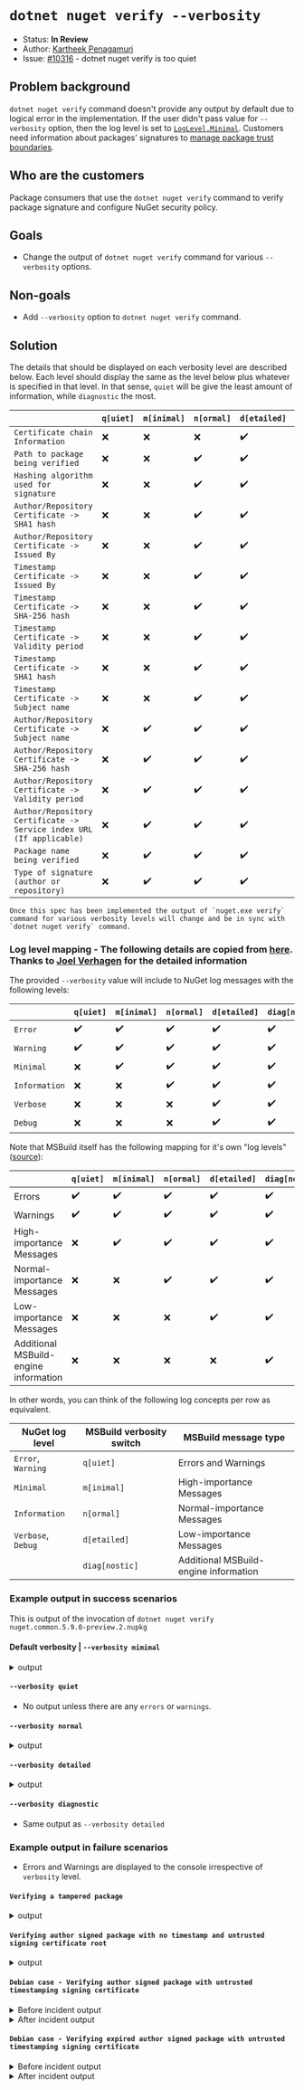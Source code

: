 # `dotnet nuget verify --verbosity`

* Status: **In Review**
* Author: [Kartheek Penagamuri](https://github.com/kartheekp-ms)
* Issue: [#10316](https://github.com/NuGet/Home/issues/10316) - dotnet nuget verify is too quiet

## Problem background

`dotnet nuget verify` command doesn't provide any output by default due to logical error in the implementation. If the user didn't pass value for `--verbosity` option, then the log level is set to [`LogLevel.Minimal`](https://github.com/NuGet/NuGet.Client/blob/dev/src/NuGet.Core/NuGet.CommandLine.XPlat/Commands/Signing/VerifyCommand.cs#L58). Customers need information about packages’ signatures to [manage package trust boundaries](https://docs.microsoft.com/en-us/nuget/consume-packages/installing-signed-packages).

## Who are the customers

Package consumers that use the `dotnet nuget verify` command to verify package signature and configure NuGet security policy.

## Goals

* Change the output of `dotnet nuget verify` command for various `--verbosity` options.

## Non-goals

* Add `--verbosity` option to `dotnet nuget verify` command.

## Solution

The details that should be displayed on each verbosity level are described below. Each level should display the same as the level below plus whatever is specified in that level. In that sense, `quiet` will be give the least amount of information, while `diagnostic` the most.

​                                  | `q[uiet]` | `m[inimal]` | `n[ormal]` | `d[etailed]` | `diag[nostic]`
----------------------------------| --------- | ----------- | ---------- | -----------| --------------
`Certificate chain Information`   | ❌       | ❌          | ❌         | ✔️         | ✔️
`Path to package being verified`  | ❌       | ❌          | ✔️         | ✔️         | ✔️
`Hashing algorithm used for signature`        | ❌       | ❌          | ✔️         | ✔️         | ✔️
`Author/Repository Certificate -> SHA1 hash`| ❌       | ❌          | ✔️         | ✔️         | ✔️
`Author/Repository Certificate -> Issued By`| ❌       | ❌          | ✔️         | ✔️         | ✔️
`Timestamp Certificate -> Issued By`| ❌       | ❌          | ✔️         | ✔️         | ✔️
`Timestamp Certificate -> SHA-256 hash`| ❌       | ❌          | ✔️         | ✔️         | ✔️
`Timestamp Certificate -> Validity period`| ❌       | ❌          | ✔️         | ✔️         | ✔️
`Timestamp Certificate -> SHA1 hash`| ❌       | ❌          | ✔️         | ✔️         | ✔️
`Timestamp Certificate -> Subject name`| ❌       | ❌          | ✔️         | ✔️         | ✔️
`Author/Repository Certificate -> Subject name`| ❌       | ✔️          | ✔️         | ✔️         | ✔️
`Author/Repository Certificate -> SHA-256 hash`| ❌       | ✔️          | ✔️         | ✔️         | ✔️
`Author/Repository Certificate -> Validity period`| ❌       | ✔️          | ✔️         | ✔️         | ✔️
`Author/Repository Certificate -> Service index URL (If applicable)`| ❌       | ✔️          | ✔️         | ✔️         | ✔️
`Package name being verified`                    | ❌       | ✔️          | ✔️         | ✔️         | ✔️
`Type of signature (author or repository)`| ❌       | ✔️          | ✔️         | ✔️         | ✔️

```
Once this spec has been implemented the output of `nuget.exe verify` command for various verbosity levels will change and be in sync with `dotnet nuget verify` command.
```

### Log level mapping - The following details are copied from [here](https://github.com/NuGet/Home/blob/dev/designs/Package-List-Verbosity.md#log-level-mapping). Thanks to [Joel Verhagen](https://github.com/joelverhagen) for the detailed information

The provided `--verbosity` value will include to NuGet log messages with the following levels:

​             | `q[uiet]` | `m[inimal]` | `n[ormal]` | `d[etailed]` | `diag[nostic]`
------------- | --------- | ----------- | ---------- | ----------- | --------------
`Error`       | ✔️        | ✔️         | ✔️         | ✔️         | ✔️
`Warning`     | ✔️        | ✔️         | ✔️         | ✔️         | ✔️
`Minimal`     | ❌        | ✔️         | ✔️         | ✔️         | ✔️
`Information` | ❌        | ❌         | ✔️         | ✔️         | ✔️
`Verbose`     | ❌        | ❌         | ❌         | ✔️         | ✔️
`Debug`       | ❌        | ❌         | ❌         | ✔️         | ✔️

Note that MSBuild itself has the following mapping for it's own "log levels"
([source](https://docs.microsoft.com/en-us/visualstudio/msbuild/obtaining-build-logs-with-msbuild?view=vs-2019#verbosity-settings)):

​                                     | `q[uiet]` | `m[inimal]` | `n[ormal]` | `d[etailed]` | `diag[nostic]`
------------------------------------- | --------- | ----------- | ---------- | ----------- | --------------
Errors                                | ✔️        | ✔️         | ✔️         | ✔️         | ✔️
Warnings                              | ✔️        | ✔️         | ✔️         | ✔️         | ✔️
High-importance Messages              | ❌        | ✔️         | ✔️         | ✔️         | ✔️
Normal-importance Messages            | ❌        | ❌         | ✔️         | ✔️         | ✔️
Low-importance Messages               | ❌        | ❌         | ❌         | ✔️         | ✔️
Additional MSBuild-engine information | ❌        | ❌         | ❌         | ❌         | ✔️

In other words, you can think of the following log concepts per row as equivalent.

NuGet log level    | MSBuild verbosity switch | MSBuild message type
------------------ | ------------------------ | --------------------
`Error`, `Warning` | `q[uiet]`                | Errors and Warnings
`Minimal`          | `m[inimal]`              | High-importance Messages
`Information`      | `n[ormal]`               | Normal-importance Messages
`Verbose`, `Debug` | `d[etailed]`             | Low-importance Messages
​                   | `diag[nostic]`           | Additional MSBuild-engine information

### Example output in success scenarios

This is output of the invocation of `dotnet nuget verify nuget.common.5.9.0-preview.2.nupkg`

#### Default verbosity | `--verbosity mimimal`

<details>
<summary>output</summary>

```
Verifying NuGet.Common.5.9.0-preview.2

Signature type: Author
  Subject name: CN=Microsoft Corporation, O=Microsoft Corporation, L=Redmond, S=Washington, C=US
  SHA256 hash: 3F9001EA83C560D712C24CF213C3D312CB3BFF51EE89435D3430BD06B5D0EECE
  Valid from: 2/25/2018 4:00:00 PM to 1/27/2021 4:00:00 AM

Signature type: Repository
Service index: https://api.nuget.org/v3/index.json
Owners: Microsoft, nuget
  Subject name: CN=NuGet.org Repository by Microsoft, O=NuGet.org Repository by Microsoft, L=Redmond, S=Washington, C=US
  SHA256 hash: 0E5F38F57DC1BCC806D8494F4F90FBCEDD988B46760709CBEEC6F4219AA6157D
  Valid from: 4/9/2018 5:00:00 PM to 4/14/2021 5:00:00 AM

Successfully verified package 'NuGet.Common.5.9.0-preview.2'.
```

</details>

#### `--verbosity quiet`

* No output unless there are any `errors` or `warnings`.

#### `--verbosity normal`

<details>
<summary>output</summary>

```
Verifying NuGet.Common.5.9.0-preview.2
<PATH>\nuget.common.5.9.0-preview.2.nupkg
Signature Hash Algorithm: SHA256

Signature type: Author
Verifying the author primary signature with certificate: 
  Subject name: CN=Microsoft Corporation, O=Microsoft Corporation, L=Redmond, S=Washington, C=US
  SHA1 hash: F404000FB11E61F446529981C7059A76C061631E
  SHA256 hash: 3F9001EA83C560D712C24CF213C3D312CB3BFF51EE89435D3430BD06B5D0EECE
  Issued by: CN=DigiCert SHA2 Assured ID Code Signing CA, OU=www.digicert.com, O=DigiCert Inc, C=US
  Valid from: 2/25/2018 4:00:00 PM to 1/27/2021 4:00:00 AM
Timestamp: 11/17/2020 7:23:10 AM
Verifying author primary signature's timestamp with timestamping service certificate: 
  Subject name: CN=Symantec SHA256 TimeStamping Signer - G3, OU=Symantec Trust Network, O=Symantec Corporation, C=US
  SHA1 hash: A9A4121063D71D48E8529A4681DE803E3E7954B0
  SHA256 hash: C474CE76007D02394E0DA5E4DE7C14C680F9E282013CFEF653EF5DB71FDF61F8
  Issued by: CN=Symantec SHA256 TimeStamping CA, OU=Symantec Trust Network, O=Symantec Corporation, C=US
  Valid from: 12/22/2017 4:00:00 PM to 3/22/2029 4:59:59 PM

Signature type: Repository
Service index: https://api.nuget.org/v3/index.json
Owners: Microsoft, nuget
Verifying the repository countersignature with certificate: 
  Subject name: CN=NuGet.org Repository by Microsoft, O=NuGet.org Repository by Microsoft, L=Redmond, S=Washington, C=US
  SHA1 hash: 8FB6D7FCF7AD49EB774446EFE778B33365BB7BFB
  SHA256 hash: 0E5F38F57DC1BCC806D8494F4F90FBCEDD988B46760709CBEEC6F4219AA6157D
  Issued by: CN=DigiCert SHA2 Assured ID Code Signing CA, OU=www.digicert.com, O=DigiCert Inc, C=US
  Valid from: 4/9/2018 5:00:00 PM to 4/14/2021 5:00:00 AM
Timestamp: 12/9/2020 2:32:12 PM
Verifying repository countersignature's timestamp with timestamping service certificate: 
  Subject name: CN=Symantec SHA256 TimeStamping Signer - G3, OU=Symantec Trust Network, O=Symantec Corporation, C=US
  SHA1 hash: A9A4121063D71D48E8529A4681DE803E3E7954B0
  SHA256 hash: C474CE76007D02394E0DA5E4DE7C14C680F9E282013CFEF653EF5DB71FDF61F8
  Issued by: CN=Symantec SHA256 TimeStamping CA, OU=Symantec Trust Network, O=Symantec Corporation, C=US
  Valid from: 12/22/2017 4:00:00 PM to 3/22/2029 4:59:59 PM

Successfully verified package 'NuGet.Common.5.9.0-preview.2'.
```

</details>

#### `--verbosity detailed`

<details>
<summary>output</summary>

```
Verifying NuGet.Common.5.9.0-preview.2
<PATH>\nuget.common.5.9.0-preview.2.nupkg
Signature Hash Algorithm: SHA256

Signature type: Author
Verifying the author primary signature with certificate: 
  Subject name: CN=Microsoft Corporation, O=Microsoft Corporation, L=Redmond, S=Washington, C=US
  SHA1 hash: F404000FB11E61F446529981C7059A76C061631E
  SHA256 hash: 3F9001EA83C560D712C24CF213C3D312CB3BFF51EE89435D3430BD06B5D0EECE
  Issued by: CN=DigiCert SHA2 Assured ID Code Signing CA, OU=www.digicert.com, O=DigiCert Inc, C=US
  Valid from: 2/25/2018 4:00:00 PM to 1/27/2021 4:00:00 AM
trace:       Subject name: CN=DigiCert SHA2 Assured ID Code Signing CA, OU=www.digicert.com, O=DigiCert Inc, C=US
trace:       SHA1 hash: 92C1588E85AF2201CE7915E8538B492F605B80C6
trace:       SHA256 hash: 51044706BD237B91B89B781337E6D62656C69F0FCFFBE8E43741367948127862
trace:       Issued by: CN=DigiCert Assured ID Root CA, OU=www.digicert.com, O=DigiCert Inc, C=US
trace:       Valid from: 10/22/2013 5:00:00 AM to 10/22/2028 5:00:00 AM 
trace:             Subject name: CN=DigiCert Assured ID Root CA, OU=www.digicert.com, O=DigiCert Inc, C=US
trace:             SHA1 hash: 0563B8630D62D75ABBC8AB1E4BDFB5A899B24D43
trace:             SHA256 hash: 3E9099B5015E8F486C00BCEA9D111EE721FABA355A89BCF1DF69561E3DC6325C
trace:             Issued by: CN=DigiCert Assured ID Root CA, OU=www.digicert.com, O=DigiCert Inc, C=US
trace:             Valid from: 11/9/2006 4:00:00 PM to 11/9/2031 4:00:00 PM
Timestamp: 11/17/2020 7:23:10 AM
Verifying author primary signature's timestamp with timestamping service certificate: 
  Subject name: CN=Symantec SHA256 TimeStamping Signer - G3, OU=Symantec Trust Network, O=Symantec Corporation, C=US
  SHA1 hash: A9A4121063D71D48E8529A4681DE803E3E7954B0
  SHA256 hash: C474CE76007D02394E0DA5E4DE7C14C680F9E282013CFEF653EF5DB71FDF61F8
  Issued by: CN=Symantec SHA256 TimeStamping CA, OU=Symantec Trust Network, O=Symantec Corporation, C=US
  Valid from: 12/22/2017 4:00:00 PM to 3/22/2029 4:59:59 PM
trace:       Subject name: CN=Symantec SHA256 TimeStamping CA, OU=Symantec Trust Network, O=Symantec Corporation, C=US
trace:       SHA1 hash: 6FC9EDB5E00AB64151C1CDFCAC74AD2C7B7E3BE4
trace:       SHA256 hash: F3516DDCC8AFC808788BD8B0E840BDA2B5E23C6244252CA3000BB6C87170402A
trace:       Issued by: CN=VeriSign Universal Root Certification Authority, OU="(c) 2008 VeriSign, Inc. - For authorized use only", OU=VeriSign Trust Network, O="VeriSign, Inc.", C=US
trace:       Valid from: 1/11/2016 4:00:00 PM to 1/11/2031 3:59:59 PM
trace:             Subject name: CN=VeriSign Universal Root Certification Authority, OU="(c) 2008 VeriSign, Inc. - For authorized use only", OU=VeriSign Trust Network, O="VeriSign, Inc.", C=US
trace:             SHA1 hash: 3679CA35668772304D30A5FB873B0FA77BB70D54
trace:             SHA256 hash: 2399561127A57125DE8CEFEA610DDF2FA078B5C8067F4E828290BFB860E84B3C
trace:             Issued by: CN=VeriSign Universal Root Certification Authority, OU="(c) 2008 VeriSign, Inc. - For authorized use only", OU=VeriSign Trust Network, O="VeriSign, Inc.", C=US
trace:             Valid from: 4/1/2008 5:00:00 PM to 12/1/2037 3:59:59 PM

Signature type: Repository
Service index: https://api.nuget.org/v3/index.json
Owners: Microsoft, nuget
Verifying the repository countersignature with certificate: 
  Subject name: CN=NuGet.org Repository by Microsoft, O=NuGet.org Repository by Microsoft, L=Redmond, S=Washington, C=US
  SHA1 hash: 8FB6D7FCF7AD49EB774446EFE778B33365BB7BFB
  SHA256 hash: 0E5F38F57DC1BCC806D8494F4F90FBCEDD988B46760709CBEEC6F4219AA6157D
  Issued by: CN=DigiCert SHA2 Assured ID Code Signing CA, OU=www.digicert.com, O=DigiCert Inc, C=US
  Valid from: 4/9/2018 5:00:00 PM to 4/14/2021 5:00:00 AM
trace:       Subject name: CN=DigiCert SHA2 Assured ID Code Signing CA, OU=www.digicert.com, O=DigiCert Inc, C=US
trace:       SHA1 hash: 92C1588E85AF2201CE7915E8538B492F605B80C6
trace:       SHA256 hash: 51044706BD237B91B89B781337E6D62656C69F0FCFFBE8E43741367948127862
trace:       Issued by: CN=DigiCert Assured ID Root CA, OU=www.digicert.com, O=DigiCert Inc, C=US
trace:       Valid from: 10/22/2013 5:00:00 AM to 10/22/2028 5:00:00 AM
trace:             Subject name: CN=DigiCert Assured ID Root CA, OU=www.digicert.com, O=DigiCert Inc, C=US
trace:             SHA1 hash: 0563B8630D62D75ABBC8AB1E4BDFB5A899B24D43
trace:             SHA256 hash: 3E9099B5015E8F486C00BCEA9D111EE721FABA355A89BCF1DF69561E3DC6325C
trace:             Issued by: CN=DigiCert Assured ID Root CA, OU=www.digicert.com, O=DigiCert Inc, C=US
trace:             Valid from: 11/9/2006 4:00:00 PM to 11/9/2031 4:00:00 PM 
Timestamp: 12/9/2020 2:32:12 PM
Verifying repository countersignature's timestamp with timestamping service certificate: 
  Subject name: CN=Symantec SHA256 TimeStamping Signer - G3, OU=Symantec Trust Network, O=Symantec Corporation, C=US
  SHA1 hash: A9A4121063D71D48E8529A4681DE803E3E7954B0
  SHA256 hash: C474CE76007D02394E0DA5E4DE7C14C680F9E282013CFEF653EF5DB71FDF61F8
  Issued by: CN=Symantec SHA256 TimeStamping CA, OU=Symantec Trust Network, O=Symantec Corporation, C=US
  Valid from: 12/22/2017 4:00:00 PM to 3/22/2029 4:59:59 PM
trace:       Subject name: CN=Symantec SHA256 TimeStamping CA, OU=Symantec Trust Network, O=Symantec Corporation, C=US
trace:       SHA1 hash: 6FC9EDB5E00AB64151C1CDFCAC74AD2C7B7E3BE4
trace:       SHA256 hash: F3516DDCC8AFC808788BD8B0E840BDA2B5E23C6244252CA3000BB6C87170402A
trace:       Issued by: CN=VeriSign Universal Root Certification Authority, OU="(c) 2008 VeriSign, Inc. - For authorized use only", OU=VeriSign Trust Network, O="VeriSign, Inc.", C=US
trace:       Valid from: 1/11/2016 4:00:00 PM to 1/11/2031 3:59:59
trace:             Subject name: CN=VeriSign Universal Root Certification Authority, OU="(c) 2008 VeriSign, Inc. - For authorized use only", OU=VeriSign Trust Network, O="VeriSign, Inc.", C=US
trace:             SHA1 hash: 3679CA35668772304D30A5FB873B0FA77BB70D54
trace:             SHA256 hash: 2399561127A57125DE8CEFEA610DDF2FA078B5C8067F4E828290BFB860E84B3C
trace:             Issued by: CN=VeriSign Universal Root Certification Authority, OU="(c) 2008 VeriSign, Inc. - For authorized use only", OU=VeriSign Trust Network, O="VeriSign, Inc.", C=US
trace:             Valid from: 4/1/2008 5:00:00 PM to 12/1/2037 3:59:59 PM

Successfully verified package 'NuGet.Common.5.9.0-preview.2'.
```

</details>

#### `--verbosity diagnostic`

* Same output as `--verbosity detailed`

### Example output in failure scenarios

* Errors and Warnings are displayed to the console irrespective of `verbosity` level.

#### `Verifying a tampered package`

<details>
<summary>output</summary>

```
dotnet nuget verify tampered.12.0.1.nupkg -v -detailed
error: NU3008: The package integrity check failed. The package has been tampered with since being signed.
error: Package signature validation failed.
```

</details>

#### `Verifying author signed package with no timestamp and untrusted signing certificate root`

<details>
<summary>output</summary>

```
dotnet nuget verify "package.nupkg" -v n
Verifying packageA.1.0.0
C:\Users\kapenaga\Downloads\package.nupkg
Signature Hash Algorithm: SHA256

Signature type: Author
Verifying the author primary signature with signing certificate:
  Subject name: CN=test
  SHA1 hash: B0A2B3B1695AB8361B1D2B14A9F5D64136E26380
  SHA256 hash: 89A2B6EB529E0AEBF0D11C8A18A846C7B8D1290791B6BF494BAFEC299F2EAAB2
  Issued by: CN=test
  Valid from: 1/29/2021 12:28:11 PM to 1/29/2021 1:28:11 PM

error: NU3018: The author primary signature's signing certificate is not trusted by the trust provider.
error: NU3037: The author primary signature validity period has expired.
warn : NU3027: The signature should be timestamped to enable long-term signature validity after the signing certificate has expired.
error: Package signature validation failed.

Finished with 2 errors and 1 warnings.
```

</details>

#### `Debian case - Verifying author signed package with untrusted timestamping signing certificate`

<details>
<summary>Before incident output</summary>

```
dotnet nuget verify "package.nupkg" -v n
Verifying packageA.1.0.0
C:\Users\kapenaga\Downloads\package.nupkg
Signature Hash Algorithm: SHA256
Timestamp: 2/3/2021 3:36:12 PM
Verifying author primary signature's timestamp with timestamping service certificate:
  Subject name: CN=NuGet Test Root Certificate Authority (40998d55-3d73-4a3b-a689-55e30c1fac3c), O=NuGet, L=Redmond, S=WA, C=US
  SHA1 hash: 6B2378A3DC9CA185252BB66F24F262D129165B5B
  SHA256 hash: 61B18DE3D814FA7960C6ED62DB20BEA6D0F8D65F678464D7D7C9227E7D5DEFBD
  Issued by: CN=NuGet Test Root Certificate Authority (40998d55-3d73-4a3b-a689-55e30c1fac3c), O=NuGet, L=Redmond, S=WA, C=US
  Valid from: 2/3/2021 3:36:11 PM to 12/31/2099 4:00:00 PM
error: NU3028: The author primary signature's timestamp found a chain building issue: UntrustedRoot: A certificate chain processed, but terminated in a root certificate which is not trusted by the trust provider.
Finished with 1 errors and 0 warnings.
error: Package signature validation failed.
```

</details>

<details>
<summary>After incident output</summary>

```
dotnet nuget verify "package.nupkg" -v n
Verifying packageA.1.0.0
C:\Users\kapenaga\Downloads\package.nupkg
Signature Hash Algorithm: SHA256

Signature type: Author
Verifying the author primary signature with signing certificate:
  Subject name: CN=test
  SHA1 hash: B0A2B3B1695AB8361B1D2B14A9F5D64136E26380
  SHA256 hash: 89A2B6EB529E0AEBF0D11C8A18A846C7B8D1290791B6BF494BAFEC299F2EAAB2
  Issued by: CN=test
  Valid from: 1/29/2021 12:28:11 PM to 02/29/2021 1:28:11 PM
Timestamp: 2/3/2021 3:36:12 PM
Verifying author primary signature's timestamp with timestamping service certificate:
  Subject name: CN=NuGet Test Root Certificate Authority (40998d55-3d73-4a3b-a689-55e30c1fac3c), O=NuGet, L=Redmond, S=WA, C=US
  SHA1 hash: 6B2378A3DC9CA185252BB66F24F262D129165B5B
  SHA256 hash: 61B18DE3D814FA7960C6ED62DB20BEA6D0F8D65F678464D7D7C9227E7D5DEFBD
  Issued by: CN=NuGet Test Root Certificate Authority (40998d55-3d73-4a3b-a689-55e30c1fac3c), O=NuGet, L=Redmond, S=WA, C=US
  Valid from: 2/3/2021 3:36:11 PM to 12/31/2099 4:00:00 PM

error: NU3028: The author primary signature's timestamp signature's certificate is not trusted by the trust provider.
error: Package signature validation failed.

Finished with 1 errors and 0 warnings.
```

</details>

#### `Debian case - Verifying expired author signed package with untrusted timestamping signing certificate`

<details>
<summary>Before incident output</summary>

```
dotnet nuget verify "AuthorExpired.1.0.0.nupkg" -v n
Verifying AuthorExpired.1.0.0
C:\Users\kapenaga\Downloads\signed-packages\AuthorExpired.1.0.0.nupkg
Signature Hash Algorithm: SHA256
Timestamp: 2/3/2021 3:36:12 PM
Verifying author primary signature's timestamp with timestamping service certificate:
  Subject name: CN=NuGet Test Root Certificate Authority (40998d55-3d73-4a3b-a689-55e30c1fac3c), O=NuGet, L=Redmond, S=WA, C=US
  SHA1 hash: 6B2378A3DC9CA185252BB66F24F262D129165B5B
  SHA256 hash: 61B18DE3D814FA7960C6ED62DB20BEA6D0F8D65F678464D7D7C9227E7D5DEFBD
  Issued by: CN=NuGet Test Root Certificate Authority (40998d55-3d73-4a3b-a689-55e30c1fac3c), O=NuGet, L=Redmond, S=WA, C=US
  Valid from: 2/3/2021 3:36:11 PM to 12/31/2099 4:00:00 PM
error: NU3028: The author primary signature's timestamp found a chain building issue: UntrustedRoot: A certificate chain processed, but terminated in a root certificate which is not trusted by the trust provider.
Finished with 1 errors and 0 warnings.
error:
error: Package signature validation failed.
```

[Damon Tivel](https://github.com/dtivel) created an issue <https://github.com/NuGet/Home/issues/10535>

</details>

<details>
<summary>After incident output</summary>

```
dotnet nuget verify "AuthorExpired.1.0.0.nupkg" -v n
Verifying packageA.1.0.0
C:\Users\kapenaga\Downloads\package.nupkg
Signature Hash Algorithm: SHA256

Signature type: Author
Verifying the author primary signature with signing certificate:
  Subject name: CN=test
  SHA1 hash: B0A2B3B1695AB8361B1D2B14A9F5D64136E26380
  SHA256 hash: 89A2B6EB529E0AEBF0D11C8A18A846C7B8D1290791B6BF494BAFEC299F2EAAB2
  Issued by: CN=test
  Valid from: 1/29/2021 12:28:11 PM to 02/29/2021 1:28:11 PM
Timestamp: 2/3/2021 3:36:12 PM
Verifying author primary signature's timestamp with timestamping service certificate:
  Subject name: CN=NuGet Test Root Certificate Authority (40998d55-3d73-4a3b-a689-55e30c1fac3c), O=NuGet, L=Redmond, S=WA, C=US
  SHA1 hash: 6B2378A3DC9CA185252BB66F24F262D129165B5B
  SHA256 hash: 61B18DE3D814FA7960C6ED62DB20BEA6D0F8D65F678464D7D7C9227E7D5DEFBD
  Issued by: CN=NuGet Test Root Certificate Authority (40998d55-3d73-4a3b-a689-55e30c1fac3c), O=NuGet, L=Redmond, S=WA, C=US
  Valid from: 2/3/2021 3:36:11 PM to 12/31/2099 4:00:00 PM

error: NU3018: The author primary signature's signing certificate is not trusted by the trust provider.
error: NU3028: The author primary signature's timestamp signature's certificate is not trusted by the trust provider.
error: Package signature validation failed.

Finished with 2 errors and 0 warnings.
```

</details>
